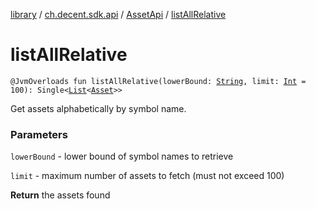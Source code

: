 [library](../../index.md) / [ch.decent.sdk.api](../index.md) / [AssetApi](index.md) / [listAllRelative](./list-all-relative.md)

# listAllRelative

`@JvmOverloads fun listAllRelative(lowerBound: `[`String`](https://kotlinlang.org/api/latest/jvm/stdlib/kotlin/-string/index.html)`, limit: `[`Int`](https://kotlinlang.org/api/latest/jvm/stdlib/kotlin/-int/index.html)` = 100): Single<`[`List`](https://kotlinlang.org/api/latest/jvm/stdlib/kotlin.collections/-list/index.html)`<`[`Asset`](../../ch.decent.sdk.model/-asset/index.md)`>>`

Get assets alphabetically by symbol name.

### Parameters

`lowerBound` - lower bound of symbol names to retrieve

`limit` - maximum number of assets to fetch (must not exceed 100)

**Return**
the assets found

